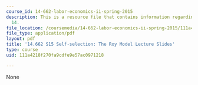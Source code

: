 ```yaml
---
course_id: 14-662-labor-economics-ii-spring-2015
description: This is a resource file that contains information regarding lecture slide
  14.
file_location: /coursemedia/14-662-labor-economics-ii-spring-2015/111a4218f270fa9cdfe9e57ac0971218_MIT14_662S15_lec_slides14.pdf
file_type: application/pdf
layout: pdf
title: '14.662 S15 Self-selection: The Roy Model Lecture Slides'
type: course
uid: 111a4218f270fa9cdfe9e57ac0971218

---
```

None